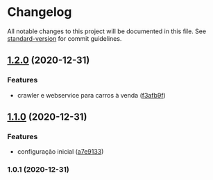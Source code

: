 # Changelog

All notable changes to this project will be documented in this file. See [standard-version](https://github.com/conventional-changelog/standard-version) for commit guidelines.

## [1.2.0](https://github.com/gspadilha/hotv8_backend/compare/v1.1.0...v1.2.0) (2020-12-31)


### Features

* crawler e webservice para carros à venda ([f3afb9f](https://github.com/gspadilha/hotv8_backend/commit/f3afb9f96d705041d43af486c674235f2cc71cd1))

## [1.1.0](https://github.com/gspadilha/hotv8_backend/compare/v1.0.1...v1.1.0) (2020-12-31)


### Features

* configuração inicial ([a7e9133](https://github.com/gspadilha/hotv8_backend/commit/a7e91334d1db71be4806525ed25fb51d0db3668b))

### 1.0.1 (2020-12-31)
